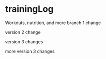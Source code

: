 # trainingLog
Workouts, nutrition, and more
branch 1 change

version 2 change

version 3 changes

more version 3 changes